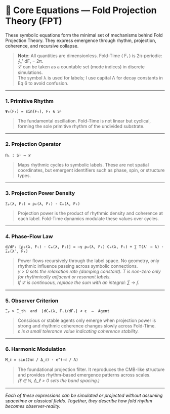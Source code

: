 
# 📐 Core Equations — Fold Projection Theory (FPT)

These symbolic equations form the minimal set of mechanisms behind Fold Projection Theory. They express emergence through rhythm, projection, coherence, and recursive collapse.

> **Note**: All quantities are dimensionless. Fold-Time \( Fₜ \) is 2π-periodic:  
> ∮ₛ¹ dFₜ = 2π.  
> ℒ can be taken as a countable set (mode indices) in discrete simulations.  
> The symbol λ is used for labels; I use capital Λ for decay constants in Eq 6 to avoid confusion.

---

### 1. **Primitive Rhythm**
```
Ψ₀(Fₜ) = sin(Fₜ), Fₜ ∈ S¹
```
> The fundamental oscillation. Fold-Time is not linear but cyclical, forming the sole primitive rhythm of the undivided substrate.

---

### 2. **Projection Operator**
```
Πₛ : S¹ → ℒ
```
> Maps rhythmic cycles to symbolic labels. These are not spatial coordinates, but emergent identifiers such as phase, spin, or structure types.

---

### 3. **Projection Power Density**
```
Ξₚ(λ, Fₜ) = ρ₀(λ, Fₜ) · Cₘ(λ, Fₜ)
```
> Projection power is the product of rhythmic density and coherence at each label. Fold-Time dynamics modulate these values over cycles.

---

### 4. **Phase-Flow Law**
```
d/dFₜ [ρ₀(λ, Fₜ) · Cₘ(λ, Fₜ)] = –γ ρ₀(λ, Fₜ) Cₘ(λ, Fₜ) + ∑ T(λ′ → λ) · Ξₚ(λ′, Fₜ)
```
> Power flows recursively through the label space. No geometry, only rhythmic influence passing across symbolic connections.  
> *γ > 0 sets the relaxation rate (damping constant). T is non-zero only for rhythmically adjacent or resonant labels.  
> If ℒ is continuous, replace the sum with an integral: ∑ → ∫.*

---

### 5. **Observer Criterion**
```
Ξₚ > Ξ_th  and  |dCₘ(λ, Fₜ)/dFₜ| < ε  ⇒  Agent
```
> Conscious or stable agents only emerge when projection power is strong and rhythmic coherence changes slowly across Fold-Time.  
> *ε is a small tolerance value indicating coherence stability.*

---

### 6. **Harmonic Modulation**
```
M_ℓ = sin(2πℓ / Δ_ℓ) · e^(–ℓ / Λ)
```
> The foundational projection filter. It reproduces the CMB-like structure and provides rhythm-based emergence patterns across scales.  
> *(ℓ ∈ ℕ, Δ_ℓ > 0 sets the band spacing.)*

---

*Each of these expressions can be simulated or projected without assuming spacetime or classical fields. Together, they describe how fold rhythm becomes observer-reality.*
